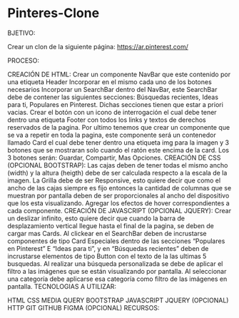 # Pinteres-Clone
BJETIVO:

Crear un clon de la siguiente página: https://ar.pinterest.com/

PROCESO:

CREACIÓN DE HTML:
Crear un componente NavBar que este contenido por una etiqueta Header
Incorporar en el mismo cada uno de los botones necesarios
Incorporar un SearchBar dentro del NavBar, este SearchBar debe de contener las siguientes secciones: Búsquedas recientes, Ideas para ti, Populares en Pinterest. Dichas secciones tienen que estar a priori vacias.
Crear el botón con un icono de interrogación el cual debe tener dentro una etiqueta Footer con todos los links y textos de derechos reservados de la pagina.
Por ultimo tenemos que crear un componente que se va a repetir en toda la pagina, este componente será un contenedor llamado Card el cual debe tener dentro una etiqueta img para la imagen y 3 botones que se mostraran solo cuando el ratón este encima de la card.
Los 3 botones serán: Guardar, Compartir, Mas Opciones.
CREACIÓN DE CSS (OPCIONAL BOOTSTRAP):
Las cajas deben de tener todas el mismo ancho (width) y la altura (heigth) debe de ser calculada respecto a la escala de la imagen.
La Grilla debe de ser Responsive, esto quiere decir que como el ancho de las cajas siempre es fijo entonces la cantidad de columnas que se muestran por pantalla deben de ser proporcionales al ancho del dispositivo que los esta visualizando.
Agregar los efectos de hover correspondientes a cada componente.
CREACIÓN DE JAVASCRIPT (OPCIONAL JQUERY):
Crear un deslizar infinito, esto quiere decir que cuando la barra de desplazamiento vertical llegue hasta el final de la pagina, se deben de cargar mas Cards.
Al clickear en el SearchBar deben de incrustarse componentes de tipo Card Especiales dentro de las secciones “Populares en Pinterest” E “Ideas para ti”, y en “Búsquedas recientes” deben de incrustarse elementos de tipo Button con el texto de la las ultimas 5 busquedas.
Al realizar una búsqueda personalizada se debe de aplicar el filtro a las imágenes que se están visualizando por pantalla.
Al seleccionar una categoría debe aplicarse esa categoría como filtro de las imágenes en pantalla.
TECNOLOGIAS A UTILIZAR:

HTML
CSS
MEDIA QUERY
BOOTSTRAP
JAVASCRIPT
JQUERY (OPCIONAL)
HTTP
GIT
GITHUB
FIGMA (OPCIONAL) RECURSOS:
